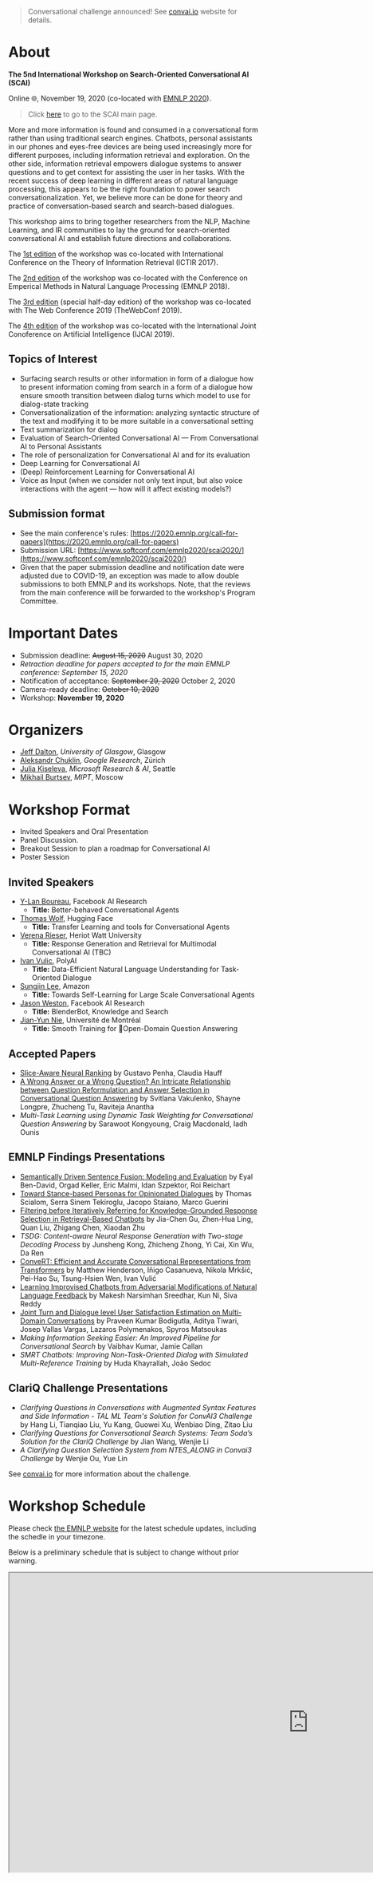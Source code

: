 > Conversational challenge announced! See [convai.io](http://convai.io) website for details.

# About

**The 5nd International Workshop on Search-Oriented Conversational AI (SCAI)**

Online 🌐, November 19, 2020 (co-located with [EMNLP 2020](https://2020.emnlp.org/workshops)).

> Click [here](https://scai.info) to go to the SCAI main page.

More and more information is found and consumed in a conversational form
rather than using traditional search engines. Chatbots, personal assistants
in our phones and eyes-free devices are being used increasingly more for
different purposes, including information retrieval and exploration. On the
other side, information retrieval empowers dialogue systems to answer
questions and to get context for assisting the user in her tasks.  With the
recent success of deep learning in different areas of natural language
processing, this appears to be the right foundation to power search
conversationalization. Yet, we believe more can be done for theory and
practice of conversation-based search and search-based dialogues.

This workshop aims to bring together researchers from the NLP, Machine
Learning, and IR communities to lay the ground for search-oriented
conversational AI and establish future directions and collaborations.

The [1st edition](/2017/) of the workshop was co-located with International Conference on the Theory of Information Retrieval (ICTIR 2017).

The [2nd edition](/2018/) of the workshop was co-located with the Conference on Emperical Methods in Natural Language Processing (EMNLP 2018).

The [3rd edition](/www2019/) (special half-day edition) of the workshop was co-located with The Web Conference 2019 (TheWebConf 2019).

The [4th edition](/ijcai2019/) of the workshop was co-located with the International Joint Conoference on Artificial Intelligence (IJCAI 2019).

## Topics of Interest
   * Surfacing search results or other information in form of a dialogue
how to present information coming from search in a form of a dialogue
how ensure smooth transition between dialog turns
which model to use for dialog-state tracking
   * Conversationalization of the information: analyzing syntactic structure
of the text and modifying it to be more suitable in a conversational setting
   * Text summarization for dialog
   * Evaluation of Search-Oriented Conversational AI — From
Conversational AI to Personal Assistants
   * The role of personalization for Conversational AI and for its
evaluation
   * Deep Learning for Conversational AI
   * (Deep) Reinforcement Learning for Conversational AI
   * Voice as Input (when we consider not only text input, but also voice
interactions with the agent — how will it affect existing models?)

## Submission format
  * See the main conference's rules: [https://2020.emnlp.org/call-for-papers](https://2020.emnlp.org/call-for-papers)
  * Submission URL: [https://www.softconf.com/emnlp2020/scai2020/](https://www.softconf.com/emnlp2020/scai2020/)
  * Given that the paper submission deadline and notification date were adjusted due to COVID-19, an exception was made to allow double submissions to both EMNLP and its workshops. Note, that the reviews from the main conference will be forwarded to the workshop's Program Committee.

# Important Dates
  * Submission deadline: ~~August 15, 2020~~ August 30, 2020
  * _Retraction deadline for papers accepted to for the main EMNLP conference: September 15, 2020_
  * Notification of acceptance: ~~September 29, 2020~~ October 2, 2020
  * Camera-ready deadline: ~~October 10, 2020~~
  * Workshop: **November 19, 2020**

# Organizers
  * [Jeff Dalton](http://www.dcs.gla.ac.uk/~jeff/), *University of Glasgow*, Glasgow
  * [Aleksandr Chuklin](https://www.linkedin.com/in/chuklin/), *Google Research*, Zürich
  * [Julia Kiseleva](http://juliakiseleva.com), *Microsoft Research & AI*, Seattle
  * [Mikhail Burtsev](https://www.linkedin.com/in/mikhail-burtsev-85a47b9/), *MIPT*, Moscow

# Workshop Format
  * Invited Speakers and Oral Presentation
  * Panel Discussion.
  * Breakout Session to plan a roadmap for Conversational AI
  * Poster Session

## Invited Speakers
* [Y-Lan Boureau](https://research.fb.com/people/boureau-y-lan/), Facebook AI Research
  * **Title:** Better-behaved Conversational Agents
* [Thomas Wolf](https://thomwolf.io), Hugging Face
  * **Title:** Transfer Learning and tools for Conversational Agents
* [Verena Rieser](https://sites.google.com/site/verenateresarieser/), Heriot Watt University
  * **Title:** Response Generation and Retrieval for Multimodal Conversational AI (TBC)
* [Ivan Vulic](https://www.linkedin.com/in/ivan-vulić-286b4a81), PolyAI
  * **Title:** Data-Efficient Natural Language Understanding for Task-Oriented Dialogue 
* [Sungjin Lee](https://www.linkedin.com/in/sungjinlee/), Amazon
  * **Title:** Towards Self-Learning for Large Scale Conversational Agents
* [Jason Weston](https://ai.facebook.com/people/jason-weston/), Facebook AI Research
  * **Title:** BlenderBot, Knowledge and Search
* [Jian-Yun Nie](http://rali.iro.umontreal.ca/nie/jian-yun-nie-en/), Université de Montréal
  * **Title:** Smooth Training for Open-Domain Question Answering

## Accepted Papers
  * [Slice-Aware Neural Ranking](https://arxiv.org/pdf/2010.03343) by Gustavo Penha, Claudia Hauff
  * [A Wrong Answer or a Wrong Question? An Intricate Relationship between Question Reformulation and Answer Selection in Conversational Question Answering](https://arxiv.org/pdf/2010.06835) by Svitlana Vakulenko, Shayne Longpre, Zhucheng Tu, Raviteja Anantha
  * *Multi-Task Learning using Dynamic Task Weighting for Conversational Question Answering* by Sarawoot Kongyoung, Craig Macdonald, Iadh Ounis

## EMNLP Findings Presentations

* [Semantically Driven Sentence Fusion: Modeling and Evaluation](https://research.google/pubs/pub49702.pdf) by Eyal Ben-David, Orgad Keller, Eric Malmi, Idan Szpektor, Roi Reichart
* [Toward Stance-based Personas for Opinionated Dialogues](https://arxiv.org/pdf/2010.03369) by Thomas Scialom, Serra Sinem Tekiroglu, Jacopo Staiano, Marco Guerini
* [Filtering before Iteratively Referring for Knowledge-Grounded Response Selection in Retrieval-Based Chatbots](https://arxiv.org/pdf/2004.14550) by Jia-Chen Gu, Zhen-Hua Ling, Quan Liu, Zhigang Chen, Xiaodan Zhu
* *TSDG: Content-aware Neural Response Generation with Two-stage Decoding Process* by Junsheng Kong, Zhicheng Zhong, Yi Cai, Xin Wu, Da Ren
* [ConveRT: Efficient and Accurate Conversational Representations from Transformers](https://arxiv.org/pdf/1911.03688) by Matthew Henderson, Iñigo Casanueva, Nikola Mrkšić, Pei-Hao Su, Tsung-Hsien Wen, Ivan Vulić
* [Learning Improvised Chatbots from Adversarial Modifications of Natural Language Feedback](https://arxiv.org/pdf/2010.07261) by Makesh Narsimhan Sreedhar, Kun Ni, Siva Reddy
* [Joint Turn and Dialogue level User Satisfaction Estimation on Multi-Domain Conversations](https://arxiv.org/pdf/2010.02495) by Praveen Kumar Bodigutla, Aditya Tiwari, Josep Vallas Vargas, Lazaros Polymenakos, Spyros Matsoukas
* *Making Information Seeking Easier: An Improved Pipeline for Conversational Search* by Vaibhav Kumar, Jamie Callan
* *SMRT Chatbots: Improving Non-Task-Oriented Dialog with Simulated Multi-Reference Training* by Huda Khayrallah, João Sedoc

## ClariQ Challenge Presentations

* *Clarifying Questions in Conversations with Augmented Syntax Features and Side Information - TAL ML Team's Solution for ConvAI3 Challenge* by Hang Li, Tianqiao Liu, Yu Kang, Guowei Xu, Wenbiao Ding, Zitao Liu
* *Clarifying Questions for Conversational Search Systems: Team Soda’s Solution for the ClariQ Challenge* by Jian Wang, Wenjie Li
* *A Clarifying Question Selection System from NTES_ALONG in Convai3 Challenge* by Wenjie Ou, Yue Lin

See [convai.io](http://convai.io) for more information about the challenge.

# Workshop Schedule

Please check [the EMNLP website](https://2020.emnlp.org/schedule) for the latest schedule updates, including the schedle in your timezone.

Below is a preliminary schedule that is subject to change without prior warning.

<iframe src="https://docs.google.com/spreadsheets/d/e/2PACX-1vTim2zwWcRrrZpQAzXA-l2PfiONt332rMhndatIf7ZcntbFzECXbbcqSaYHz465gJwbbgfbiKOgfJXk/pubhtml?gid=2035305167&amp;single=true&amp;widget=true&amp;headers=false"  width="1200" height="600" frameborder="1" marginheight="0" marginwidth="0"></iframe>

